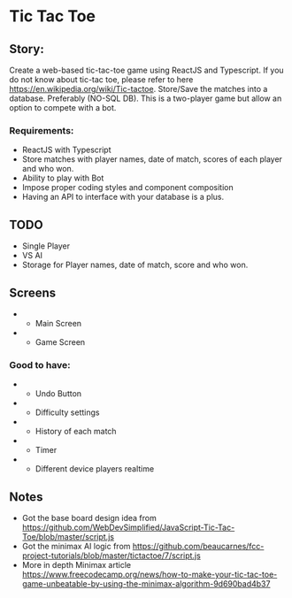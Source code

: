 # Tic Tac Toe

## Story:

Create a web-based tic-tac-toe game using ReactJS and Typescript. If you do not
know about tic-tac toe, please refer to here https://en.wikipedia.org/wiki/Tic-tactoe. Store/Save the matches into a database. Preferably (NO-SQL DB). This is a
two-player game but allow an option to compete with a bot.

### Requirements:

- ReactJS with Typescript
- Store matches with player names, date of match, scores of each player and
  who won.
- Ability to play with Bot
- Impose proper coding styles and component composition
- Having an API to interface with your database is a plus.

## TODO

- Single Player
- VS AI
- Storage for Player names, date of match, score and who won.

## Screens

- - Main Screen
- - Game Screen

### Good to have:

- - Undo Button
- - Difficulty settings
- - History of each match
- - Timer
- - Different device players realtime

## Notes

- Got the base board design idea from https://github.com/WebDevSimplified/JavaScript-Tic-Tac-Toe/blob/master/script.js
- Got the minimax AI logic from https://github.com/beaucarnes/fcc-project-tutorials/blob/master/tictactoe/7/script.js
- More in depth Minimax article https://www.freecodecamp.org/news/how-to-make-your-tic-tac-toe-game-unbeatable-by-using-the-minimax-algorithm-9d690bad4b37
